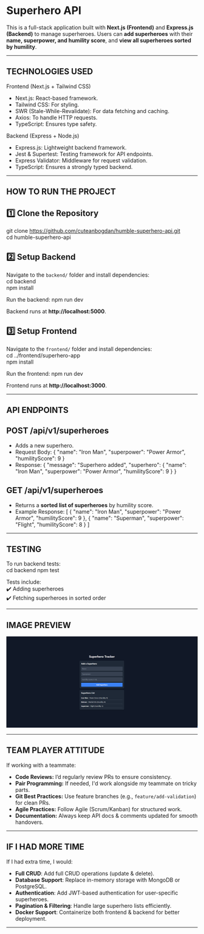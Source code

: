 # Superhero API

This is a full-stack application built with **Next.js (Frontend)** and **Express.js (Backend)** to manage superheroes.
Users can **add superheroes** with their **name, superpower, and humility score**, and **view all superheroes sorted by humility**.

---

## TECHNOLOGIES USED

Frontend (Next.js + Tailwind CSS)

- Next.js: React-based framework.
- Tailwind CSS: For styling.
- SWR (Stale-While-Revalidate): For data fetching and caching.
- Axios: To handle HTTP requests.
- TypeScript: Ensures type safety.

Backend (Express + Node.js)

- Express.js: Lightweight backend framework.
- Jest & Supertest: Testing framework for API endpoints.
- Express Validator: Middleware for request validation.
- TypeScript: Ensures a strongly typed backend.

---

## HOW TO RUN THE PROJECT

## 1️⃣ Clone the Repository

git clone https://github.com/cuteanbogdan/humble-superhero-api.git <br />
cd humble-superhero-api

## 2️⃣ Setup Backend

Navigate to the `backend/` folder and install dependencies: <br />
cd backend <br />
npm install

Run the backend:
npm run dev

Backend runs at **http://localhost:5000**.

## 3️⃣ Setup Frontend

Navigate to the `frontend/` folder and install dependencies: <br />
cd ../frontend/superhero-app <br />
npm install

Run the frontend:
npm run dev

Frontend runs at **http://localhost:3000**.

---

## API ENDPOINTS

## POST /api/v1/superheroes

- Adds a new superhero.
- Request Body:
  {
  "name": "Iron Man",
  "superpower": "Power Armor",
  "humilityScore": 9
  }
- Response:
  {
  "message": "Superhero added",
  "superhero": {
  "name": "Iron Man",
  "superpower": "Power Armor",
  "humilityScore": 9
  }
  }

## GET /api/v1/superheroes

- Returns a **sorted list of superheroes** by humility score.
- Example Response:
  [
  { "name": "Iron Man", "superpower": "Power Armor", "humilityScore": 9 },
  { "name": "Superman", "superpower": "Flight", "humilityScore": 8 }
  ]

---

## TESTING

To run backend tests: <br />
cd backend
npm test

Tests include: <br />
✔️ Adding superheroes  
✔️ Fetching superheroes in sorted order

---

## IMAGE PREVIEW

![Superhero App Preview](https://github.com/cuteanbogdan/humble-superhero-api/blob/master/Superhero.PNG)

---

## TEAM PLAYER ATTITUDE

If working with a teammate:

- **Code Reviews:** I’d regularly review PRs to ensure consistency.
- **Pair Programming:** If needed, I'd work alongside my teammate on tricky parts.
- **Git Best Practices:** Use feature branches (e.g., `feature/add-validation`) for clean PRs.
- **Agile Practices:** Follow Agile (Scrum/Kanban) for structured work.
- **Documentation:** Always keep API docs & comments updated for smooth handovers.

---

## IF I HAD MORE TIME

If I had extra time, I would:

- **Full CRUD**: Add full CRUD operations (update & delete).
- **Database Support**: Replace in-memory storage with MongoDB or PostgreSQL.
- **Authentication**: Add JWT-based authentication for user-specific superheroes.
- **Pagination & Filtering**: Handle large superhero lists efficiently.
- **Docker Support**: Containerize both frontend & backend for better deployment.

---
